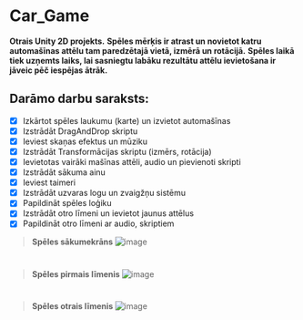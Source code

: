 # Car_Game
**Otrais Unity 2D projekts.**
**Spēles mērķis ir atrast un novietot katru automašīnas attēlu tam paredzētajā vietā, izmērā un rotācijā.**
**Spēles laikā tiek uzņemts laiks, lai sasniegtu labāku rezultātu attēlu ievietošana ir jāveic pēč iespējas ātrāk.**

## **Darāmo darbu saraksts:**
- [x] Izkārtot spēles laukumu (karte) un izvietot automašīnas
- [x] Izstrādāt DragAndDrop skriptu
- [x] Ieviest skaņas efektus un mūziku
- [x] Izstrādāt Transformācijas skriptu (izmērs, rotācija)
- [x] Ievietotas vairāki mašīnas attēli, audio un pievienoti skripti
- [x] Izstrādāt sākuma ainu
- [x] Ieviest taimeri
- [x] Izstrādāt uzvaras logu un zvaigžņu sistēmu
- [x] Papildināt spēles loģiku
- [x] Izstrādāt otro līmeni un ievietot jaunus attēlus
- [x] Papildināt otro līmeni ar audio, skriptiem
      
> **Spēles sākumekrāns**
![image](https://github.com/user-attachments/assets/a2d0f4d6-df69-467e-abcc-1e52d384a3da)
#
> **Spēles pirmais līmenis**
![image](https://github.com/user-attachments/assets/387bd907-2183-4bc3-9a7a-2ee258b9c839)
#
> **Spēles otrais līmenis**
![image](https://github.com/user-attachments/assets/c8c8018c-d134-497a-9ecf-b981e024a1da)



